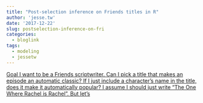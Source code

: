 ```yaml
---
title: "Post-selection inference on Friends titles in R"
author: 'jesse.tw'
date: '2017-12-22'
slug: postselection-inference-on-fri
categories:
  - bloglink
tags:
  - modeling
  - jessetw
---
```


[Goal I want to be a Friends scriptwriter. Can I pick a title that makes an episode an automatic classic? If I just include a character’s name in the title, does it make it automatically popular? I assume I should just write “The One Where Rachel is Rachel”. But let’s<i class="fas fa-external-link-alt"></i>](https://jesse.tw/post/2017-12-22-post-selection-inference-on-friends-titles-in-r/)

